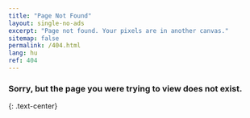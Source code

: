 ```yaml
---
title: "Page Not Found"
layout: single-no-ads
excerpt: "Page not found. Your pixels are in another canvas."
sitemap: false
permalink: /404.html
lang: hu
ref: 404
---
```


### Sorry, but the page you were trying to view does not exist.
{: .text-center}
